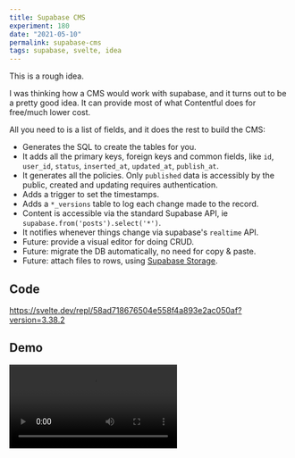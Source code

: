 ```yaml
---
title: Supabase CMS
experiment: 180
date: "2021-05-10"
permalink: supabase-cms
tags: supabase, svelte, idea
---
```


This is a rough idea.

I was thinking how a CMS would work with supabase, and it turns out to be a pretty good idea. It can provide most of what Contentful does for free/much lower cost.

All you need to is a list of fields, and it does the rest to build the CMS:

- Generates the SQL to create the tables for you.
- It adds all the primary keys, foreign keys and common fields, like `id`, `user_id`, `status`, `inserted_at`, `updated_at`, `publish_at`.
- It generates all the policies. Only `published` data is accessibly by the public, created and updating requires authentication.
- Adds a trigger to set the timestamps.
- Adds a `*_versions` table to log each change made to the record.
- Content is accessible via the standard Supabase API, ie `supabase.from('posts').select('*')`.
- It notifies whenever things change via supabase's `realtime` API.
- Future: provide a visual editor for doing CRUD.
- Future: migrate the DB automatically, no need for copy & paste.
- Future: attach files to rows, using [Supabase Storage](https://supabase.io/storage).

## Code

https://svelte.dev/repl/58ad718676504e558f4a893e2ac050af?version=3.38.2

## Demo

<video controls src="https://res.cloudinary.com/dzwnkx0mk/video/upload/v1620620049/1000experiments.dev/supabase-cms_yraijh.mp4"/>

## Notes

- Add default values

